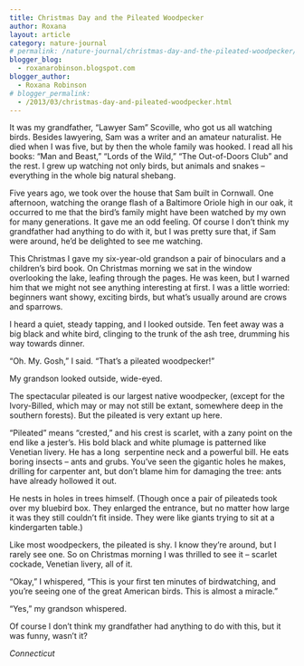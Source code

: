 ```yaml
---
title: Christmas Day and the Pileated Woodpecker
author: Roxana
layout: article
category: nature-journal
# permalink: /nature-journal/christmas-day-and-the-pileated-woodpecker/
blogger_blog:
  - roxanarobinson.blogspot.com
blogger_author:
  - Roxana Robinson
# blogger_permalink:
  - /2013/03/christmas-day-and-pileated-woodpecker.html
---
```


It was my grandfather, “Lawyer Sam” Scoville, who got us all watching birds. Besides lawyering, Sam was a writer and an amateur naturalist. He died when I was five, but by then the whole family was hooked. I read all his books: “Man and Beast,” “Lords of the Wild,” “The Out-of-Doors Club” and the rest. I grew up watching not only birds, but animals and snakes – everything in the whole big natural shebang.

Five years ago, we took over the house that Sam built in Cornwall. One afternoon, watching the orange flash of a Baltimore Oriole high in our oak, it occurred to me that the bird’s family might have been watched by my own for many generations. It gave me an odd feeling. Of course I don’t think my grandfather had anything to do with it, but I was pretty sure that, if Sam were around, he’d be delighted to see me watching.

This Christmas I gave my six-year-old grandson a pair of binoculars and a children’s bird book. On Christmas morning we sat in the window overlooking the lake, leafing through the pages. He was keen, but I warned him that we might not see anything interesting at first. I was a little worried: beginners want showy, exciting birds, but what’s usually around are crows and sparrows.

I heard a quiet, steady tapping, and I looked outside. Ten feet away was a big black and white bird, clinging to the trunk of the ash tree, drumming his way towards dinner.

“Oh. My. Gosh,” I said. “That’s a pileated woodpecker!”

My grandson looked outside, wide-eyed.

The spectacular pileated is our largest native woodpecker, (except for the Ivory-Billed, which may or may not still be extant, somewhere deep in the southern forests). But the pileated is very extant up here.


“Pileated” means “crested,” and his crest is scarlet, with a zany point on the end like a jester’s. His bold black and white plumage is patterned like Venetian livery. He has a long  serpentine neck and a powerful bill. He eats boring insects &#8211; ants and grubs. You’ve seen the gigantic holes he makes, drilling for carpenter ant, but don’t blame him for damaging the tree: ants have already hollowed it out.


He nests in holes in trees himself. (Though once a pair of pileateds took over my bluebird box. They enlarged the entrance, but no matter how large it was they still couldn’t fit inside. They were like giants trying to sit at a kindergarten table.)


Like most woodpeckers, the pileated is shy. I know they’re around, but I rarely see one. So on Christmas morning I was thrilled to see it &#8211; scarlet cockade, Venetian livery, all of it.


“Okay,” I whispered, “This is your first ten minutes of birdwatching, and you’re seeing one of the great American birds. This is almost a miracle.”


“Yes,” my grandson whispered.


Of course I don’t think my grandfather had anything to do with this, but it was funny, wasn’t it?


<!-- February 2013, -->
*Connecticut*

